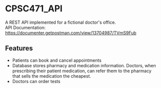 # CPSC471_API  
A REST API implemented for a fictional doctor's office.  
API Documentation: https://documenter.getpostman.com/view/13704987/TVmS9Fub  

## Features  
* Patients can book and cancel appointments  
* Database stores pharmacy and medication information. Doctors, when prescribing their patient medication, can refer them to the pharmacy that sells the medication the cheapest.  
* Doctors can order tests  

